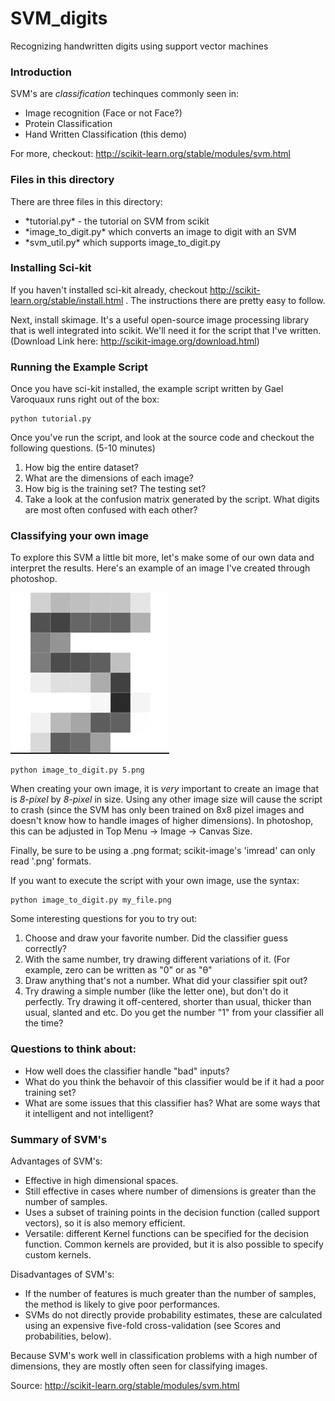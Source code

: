 SVM_digits
==========

Recognizing handwritten digits using support vector machines

<h3> Introduction </h3>


SVM's are *classification* techinques commonly seen in:
<ul>
    <li> Image recognition (Face or not Face?) </li>
    <li> Protein Classification </li>
    <li> Hand Written Classification (this demo) </li>

</ul>

For more, checkout: http://scikit-learn.org/stable/modules/svm.html

<h3> Files in this directory </h3>

There are three files in this directory:
<ul>
    <li> *tutorial.py* - the tutorial on SVM from scikit</li>
    <li> *image_to_digit.py* which converts an image to digit with an SVM </li>
    <li> *svm_util.py* which supports image_to_digit.py</li>
</ul>


<h3> Installing Sci-kit </h3>

If you haven't installed sci-kit already, checkout http://scikit-learn.org/stable/install.html . The instructions there are pretty easy to follow. 


Next, install skimage. It's a useful open-source image processing library that is well integrated into scikit. We'll need it for the script that I've written. (Download Link here: http://scikit-image.org/download.html)

<h3> Running the Example Script </h3>

Once you have sci-kit installed, the example script written by Gael Varoquaux runs right out of the box:

```
python tutorial.py
```

Once you've run the script, and look at the source code and checkout the following questions. (5-10 minutes)
<ol>
    <li> How big the entire dataset? </li>
    <li> What are the dimensions of each image? </li>
    <li> How big is the training set? The testing set? </li>
    <li> Take a look at the confusion matrix generated by the script. What digits are most often confused with each other?
</ol>


<h3> Classifying your own image </h3>

To explore this SVM a little bit more, let's make some of our own data and interpret the results. Here's an example of an image I've created through photoshop. 

![alt tag](https://github.com/theleastinterestingcoder/SVM_digits/blob/master/resources/5_readme.png)

```
python image_to_digit.py 5.png
```

When creating your own image, it is _very_ important to create an image that is  _8-pixel_ by _8-pixel_ in size. Using any other image size will cause the script to crash (since the SVM has only been trained on 8x8 pizel images and doesn't know how to handle images of higher dimensions). In photoshop, this can be adjusted in Top Menu -> Image -> Canvas Size.

Finally, be sure to be using a .png format; scikit-image's 'imread' can only read '.png' formats. 

If you want to execute the script with your own image, use the syntax:
```
python image_to_digit.py my_file.png
```

Some interesting questions for you to try out: 
<ol>
    <li> Choose and draw your favorite number. Did the classifier guess correctly? </li>
    <li> With the same number, try drawing different variations of it. (For example, zero can be written as "0" or as "θ" </li>
    <li> Draw anything that's not a number. What did your classifier spit out? </li>
    <li> Try drawing a simple number (like the letter one), but don't do it perfectly. Try drawing it off-centered, shorter than usual, thicker than usual, slanted and etc. Do you get the number "1" from your classifier all the time?</li>
</ol>


<h3> Questions to think about: </h3>

<ul>
    <li> How well does the classifier handle "bad" inputs? </li>
    <li> What do you think the behavoir of this classifier would be if it had a poor training set? </li>
    <li> What are some issues that this classifier has? What are some ways that it intelligent and not intelligent? </li>
</ul>


<h3> Summary of SVM's </h3>

Advantages of SVM's:
<ul>
    <li> Effective in high dimensional spaces. </li>
    <li> Still effective in cases where number of dimensions is greater than the number of samples. </li>
    <li> Uses a subset of training points in the decision function (called support vectors), so it is also memory efficient. </li>
    <li> Versatile: different Kernel functions can be specified for the decision function. Common kernels are provided, but it is also possible to specify custom kernels. </li>
</ul>


Disadvantages of SVM's:
<ul>
    <li> If the number of features is much greater than the number of samples, the method is likely to give poor 
performances. </li>
    <li> SVMs do not directly provide probability estimates, these are calculated using an expensive five-fold cross-validation (see Scores and probabilities, below). </li>
</ul>


Because SVM's work well in classification problems with a high number of dimensions, they are mostly often seen for classifying images. 


Source: http://scikit-learn.org/stable/modules/svm.html











